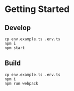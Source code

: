 # Getting Started

## Develop

```shell
cp env.example.ts .env.ts
npm i
npm start
```

## Build

```shell
cp env.example.ts .env.ts
npm i
npm run webpack
```

